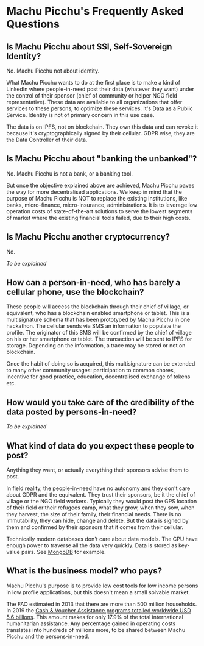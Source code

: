 # Machu Picchu's Frequently Asked Questions
## Is Machu Picchu about SSI, Self-Sovereign Identity?
No. Machu Picchu not about identity.

What Machu Picchu wants to do at the first place is to make a kind of LinkedIn where people-in-need post their data (whatever they want) under the control of their sponsor (chief of community or helper NGO field representative). These data are available to all organizations that offer services to these persons, to optimize these services.
It's Data as a Public Service. Identity is not of primary concern in this use case. 

The data is on IPFS, not on blockchain. They own this data and can revoke it because it's cryptographically signed by their cellular. GDPR wise, they are the Data Controller of their data.

## Is Machu Picchu about "banking the unbanked"?
No. Machu Picchu is not a bank, or a banking tool.

But once the objective explained above are achieved, Machu Picchu paves the way for more decentralised applications. We keep in mind that the purpose of Machu Picchu is NOT to replace the existing institutions, like banks, micro-finance, micro-insurance, administrations. It is to leverage low operation costs of state-of-the-art solutions to serve the lowest segments of market where the existing financial tools failed, due to their high costs.

## Is Machu Picchu another cryptocurrency?
No.

_To be explained_
## How can a person-in-need, who has barely a cellular phone, use the blockchain?
These people will access the blockchain through their chief of village, or equivalent, who has a blockchain enabled smartphone or tablet. This is a multisignature schema that has been prototyped by Machu Picchu in one hackathon. The cellular sends via SMS an information to populate the profile. The originator of this SMS will be confirmed by the chief of village on his or her smartphone or tablet. The transaction will be sent to IPFS for storage. Depending on the information, a trace may be stored or not on blockchain.

Once the habit of doing so is acquired, this multisignature can be extended to many other community usages: participation to common chores, incentive for good practice, education, decentralised exchange of tokens etc.
## How would you take care of the credibility of the data posted by persons-in-need?
_To be explained_
## What kind of data do you expect these people to post?
Anything they want, or actually everything their sponsors advise them to post.

In field reality, the people-in-need have no autonomy and they don't care about GDPR and the equivalent. They trust their sponsors, be it the chief of village or the NGO field workers.
Typically they would post the GPS location of their field or their refugees camp, what they grow, when they sow, when they harvest, the size of their family, their financial needs. There is no immutability, they can hide, change and delete. But the data is signed by them and confirmed by their sponsors that it comes from their cellular.
 
Technically modern databases don't care about data models. The CPU have enough power to traverse all the data very quickly. Data is stored as key-value pairs. See [MongoDB](https://www.mongodb.com/what-is-mongodb) for example.
## What is the business model? who pays?
Machu Picchu's purpose is to provide low cost tools for low income persons in low profile applications, but this doesn't mean a small solvable market.

The FAO estimated in 2013 that there are more than 500 million households. In 2019 the [Cash & Voucher Assistance programs totalled worldwide USD 5.6 billions](https://reliefweb.int/sites/reliefweb.int/files/resources/SOWC2020-Executive-Summary.pdf&usg=AOvVaw0ZepAEO1c1PBT_nhM9fmdz). This amount makes for only 17.9% of the total international humanitarian assistance. Any percentage gained in operating costs translates into hundreds of millions more, to be shared between Machu Picchu and the persons-in-need.
